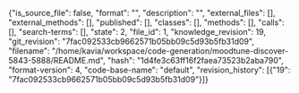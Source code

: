 {"is_source_file": false, "format": "", "description": "", "external_files": [], "external_methods": [], "published": [], "classes": [], "methods": [], "calls": [], "search-terms": [], "state": 2, "file_id": 1, "knowledge_revision": 19, "git_revision": "7fac092533cb9662571b05bb09c5d93b5fb31d09", "filename": "/home/kavia/workspace/code-generation/moodtune-discover-5843-5888/README.md", "hash": "1d4fe3c63ff16f2faea73523b2aba790", "format-version": 4, "code-base-name": "default", "revision_history": [{"19": "7fac092533cb9662571b05bb09c5d93b5fb31d09"}]}